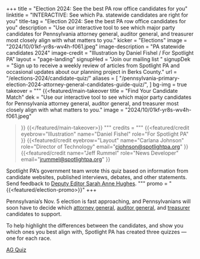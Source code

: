 +++
title = "Election 2024: See the best PA row office candidates for you"
linktitle = "INTERACTIVE: See which Pa. statewide candidates are right for you"
title-tag = "Election 2024: See the best PA row office candidates for you"
description = "Use our interactive tool to see which major party candidates for Pennsylvania attorney general, auditor general, and treasurer most closely align with what matters to you."
kicker = "Elections"
image = "2024/10/01kf-yr8s-wv4h-f061.jpeg"
image-description = "PA statewide candidates 2024"
image-credit = "Illustration by Daniel Fishel / For Spotlight PA"
layout = "page-landing"
signupHed = "Join our mailing list "
signupDek = "Sign up to receive a weekly review of articles from Spotlight PA and occasional updates about our planning project in Berks County."
url = "/elections-2024/candidate-quiz/"
aliases = [
  "/pennsylvania-primary-election-2024-attorney-general-candidates-guide-quiz/",
]
bg-img = true
takeover = """
{{<featured/main-takeover
  title = "Find Your Candidate Match"
  dek = "Use our interactive tool to see which major party candidates for Pennsylvania attorney general, auditor general, and treasurer most closely align with what matters to you."
  image = "2024/10/01kf-yr8s-wv4h-f061.jpeg"
>}}
{{</featured/main-takeover>}}
"""
credits = """
  {{<featured/credit
    eyebrow="Illustration"
    name="Daniel Fishel"
    role="For Spotlight PA"
  >}}
  {{<featured/credit
      eyebrow="Layout"
      name="Carlana Johnson"
      role="Director of Technology"
      email="cjohnson@spotlightpa.org"
  >}}
  {{<featured/credit
      name="Jeff Rummel"
      role="News Developer"
      email="jrummel@spotlightpa.org"
  >}}

Spotlight PA’s government team wrote this quiz based on information from candidate websites, published interviews, debates, and other statements. Send feedback to <a class="text-navy underline" href="mailto: shughes@spotlightpa.org">Deputy Editor Sarah Anne Hughes</a>.
  """
promo = "{{<featured/election-promo>}}"
+++


Pennsylvania’s Nov. 5 election is fast approaching, and Pennsylvanians will soon have to decide which <a href="/news/2024/09/pennsylvania-election-2024-attorney-general-candidates-eugene-depasquale-dave-sunday/">attorney general</a>, <a href="/news/2024/09/pennsylvania-election-2024-auditor-general-candidates-tim-defoor-malcolm-kenyatta/">auditor general</a>, and <a href="/news/2024/09/pennsylvania-election-2024-treasurer-candidates-stacy-garrity-erin-mcclelland/">treasurer</a> candidates to support. 

To help highlight the differences between the candidates, and show you which ones you best align with, Spotlight PA has created three quizzes — one for each race.

<div class="my-8 flex flex-row flex-wrap gap-4 justify-around">
<a href="/elections-2024/ag-quiz/" class="btn-signup no-underline">AG Quiz</a>
<!--<a href="" class="btn-signup no-underline">Auditor Quiz</a>
<a href="" class="btn-signup no-underline">Treasurer Quiz</a>-->
</div>
